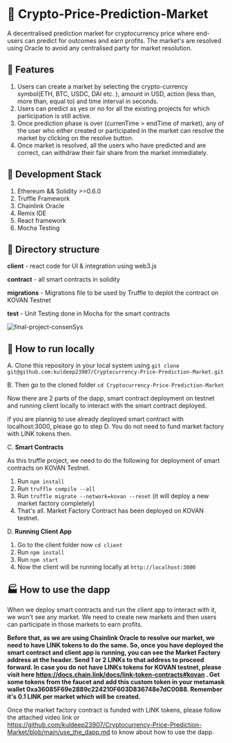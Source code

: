# :bank: Crypto-Price-Prediction-Market
A decentralised prediction market for cryptocurrency price where end-users can predict for outcomes and earn profits. The market's are resolved using Oracle to avoid any centralised party for market resolution.

## :rocket: Features
1. Users can create a market by selecting the crypto-currency symbol(ETH, BTC, USDC, DAI etc. ), amount in USD, action (less than, more than, equal to) and time interval in seconds.
2. Users can predict as yes or no for all the existing projects for which participation is still active.
3. Once prediction phase is over (currenTime > endTime of market), any of the user who either created or participated in the market can resolve the market by clicking on the resolve button.
4. Once market is resolved, all the users who have predicted and are correct, can withdraw their fair share from the market immediately.

## :construction: Development Stack

1. Ethereum && Solidity >=0.6.0
2. Truffle Framework
3. Chainlink Oracle
4. Remix IDE
5. React framework
6. Mocha Testing

## :beginner: Directory structure

**client** - react code for UI & integration using web3.js

**contract** - all smart contracts in solidity

**migrations** - Migrations file to be used by Truffle to deplot the contract on KOVAN Testnet

**test** - Unit Testing done in Mocha for the smart contracts

![final-project-consenSys](https://user-images.githubusercontent.com/24249646/102808156-e98f8180-43e5-11eb-89d1-3c08cb673f5e.png)


## :car: How to run locally

A. Clone this repository in your local system using `git clone git@github.com:kuldeep23907/Cryptocurrency-Price-Prediction-Market.git`

B. Then go to the cloned folder `cd Cryptocurrency-Price-Prediction-Market`

Now there are 2 parts of the dapp, smart contract deployment on testnet and running client locally to interact with the smart contract deployed.

if you are plannig to use already deployed smart contract with localhost:3000, please go to step D. You do not need to fund market factory with LINK tokens then.

C. **Smart Contracts**

As this truffle project, we need to do the following for deployment of smart contracts on KOVAN Testnet.

1. Run `npm install`
2. Run `truffle compile --all`
3. Run `truffle migrate --network=kovan --reset` (it will deploy a new market factory completely)
4. That's all. Market Factory Contract has been deployed on KOVAN testnet.

D. **Running Client App**

1. Go to the client folder now `cd client`
2. Run `npm install`
3. Run `npm start`
4. Now the client will be running locally at `http://localhost:3000`

## :factory: How to use the dapp

When we deploy smart contracts and run the client app to interact with it, we won't see any market. We need to create new markets and then users can participate in those markets to earn profits. 

**Before that, as we are using Chainlink Oracle to resolve our market, we need to have LINK tokens to do the same. So, once you have deployed the smart contract and client app is running, you can see the Market Factory address at the header. Send 1 or 2 LINKs to that address to proceed forward. In case you do not have LINKs tokens for KOVAN testnet, please visit here https://docs.chain.link/docs/link-token-contracts#kovan . Get some tokens from the faucet and add this custom token in your metamask wallet 0xa36085F69e2889c224210F603D836748e7dC0088. Remember it's 0.1 LINK per market which will be created.**

Once the market factory contract is funded with LINK tokens, please follow the attached video link or https://github.com/kuldeep23907/Cryptocurrency-Price-Prediction-Market/blob/main/use_the_dapp.md to know about how to use the dapp.




